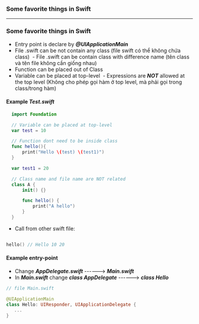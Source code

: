 
### Some favorite things in Swift

----------------

### Some favorite things in Swift
  - Entry point is declare by ***@UIApplicationMain***
  - File .swift can be not contain any class (file swift có thể không chứa class)
  - File .swift can be contain class with difference name (tên class và tên file không cần giống nhau)
  - Function can be placed out of Class
  - Variable can be placed at top-level
  - Expressions are ***NOT*** allowed at the top level (Không cho phép gọi hàm ở top level, mà phải gọi trong class/trong hàm)
  
#### Example ***Test.swift***

  ```swift
    import Foundation

    // Variable can be placed at top-level 
    var test = 10  

    // Function dont need to be inside class
    func hello(){
        print("Hello \(test) \(test1)")
    }

    var test1 = 20

    // Class name and file name are NOT related 
    class A {
        init() {}

        func hello() {
            print("A hello")
        }
    }
  ```
  
  - Call from other swift file:
  
  ```swift
  
  hello() // Hello 10 20
  
  ```
  
#### Example entry-point
  - Change ***AppDelegate.swift*** ------> ***Main.swift***
  - In ***Main.swift*** change ***class AppDelegate*** ------> ***class Hello***
  
  ```swift
  // file Main.swift
  
  @UIApplicationMain
  class Hello: UIResponder, UIApplicationDelegate { 
     ...
  }
  ```
